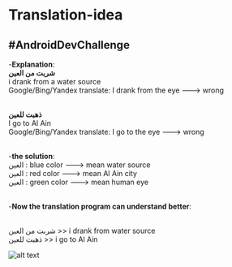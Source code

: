 # Translation-idea
## #AndroidDevChallenge

-**Explanation**:
<br/>**شربت من العين**
<br/>i drank from a water source
<br/>Google/Bing/Yandex translate: I drank from the eye ---> wrong

<br/>**ذهبت للعين**
<br/>I go to Al Ain
<br/>Google/Bing/Yandex translate: I go to the eye ---> wrong

<br/>-**the solution**:
<br/>العين : blue color ---> mean water source
<br/>العين : red color ---> mean Al Ain city
<br/>العين : green color ---> mean human eye

<br/>-**Now the translation program can understand better**:

<br/>شربت من العين >> i drank from water source
<br/>ذهبت للعين >> i go to Al Ain

![alt text](https://images2.imgbox.com/59/5d/UhoPbJnU_o.png)




